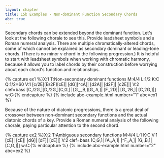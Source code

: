 ```yaml
---
layout: chapter
title: 15b Examples - Non-dominant Function Secondary Chords
abc: true
---
```


Secondary chords can be extended beyond the dominant function. Let's look at the following chorale to see this. Provide leadsheet symbols and a Roman numeral analysis. There are multiple chromatically-altered chords, some of which cannot be explained as secondary dominant or leading-tone chords. (There is no minor v chord in the following progression.) It is helpful to start with leadsheet symbols when working with chromatic harmony, because it allows you to label chords by their construction before worrying about each chord's function and relationships.

{% capture ex1 %}X:1
T:Non-secondary dominant functions
M:4/4
L:1/2
K:C
Q:1/2=60
V:1
[c/2E][B/2F][cE]| [dG][^cA]| [d2A]| [d2F]| [c2E]|]
V:2 clef=bass
[C,/2G,][D,/2G,][C,G,]| [G,,_B,][G,,A,]| [F,,2D]| [G,,2B,]| [C,2G,]|]
w:C:{% endcapture %}
{% include abc-example.html number="1" abc=ex1 %}

Because of the nature of diatonic progressions, there is a great deal of crossover between non-dominant secondary functions and the actual diatonic chords of a key. Provide a Roman numeral analysis of the following chorale, paying particular attention to the second chord.

{% capture ex2 %}X:2
T:Ambiguous secondary functions
M:4/4
L:1
K:C
V:1
[cE]| [cE]| [dG]| [dF]| [cE]|]
V:2 clef=bass
[C,G,]| [A,,A,]| [^F,,A,]| [G,,B,]| [C,G,]|]
w:C:{% endcapture %}
{% include abc-example.html number="2" abc=ex2 %}